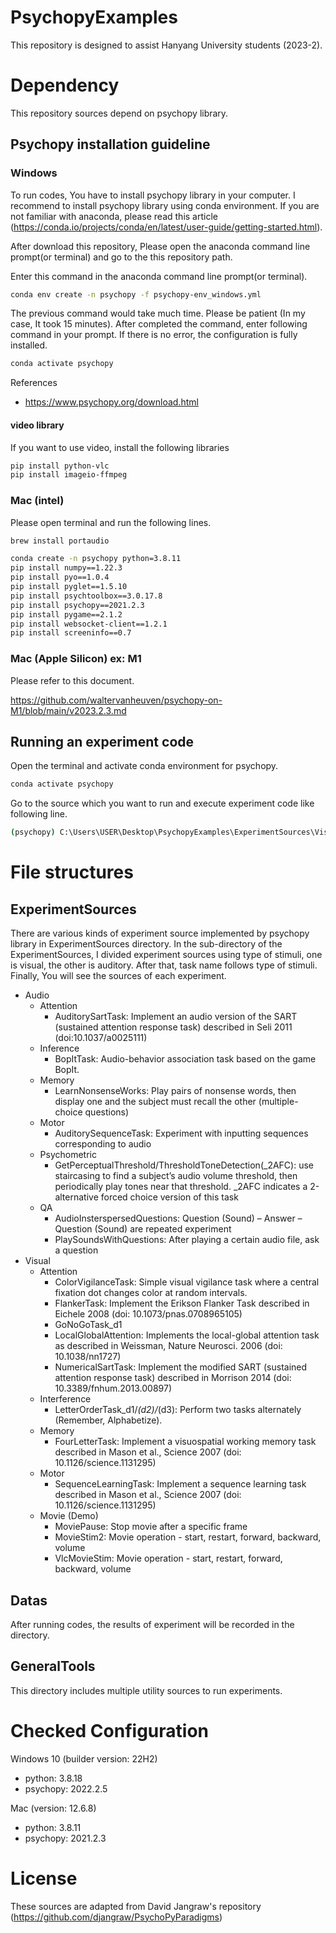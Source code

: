 # PsychopyExamples

This repository is designed to assist Hanyang University students (2023-2). 

# Dependency 

This repository sources depend on psychopy library.

## Psychopy installation guideline

### Windows

To run codes, You have to install psychopy library in your computer. I recommend to install psychopy library using conda environment. If you are not familiar with anaconda, please read this article (https://conda.io/projects/conda/en/latest/user-guide/getting-started.html).

After download this repository, Please open the anaconda command line prompt(or terminal) and go to the this repository path. 

Enter this command in the anaconda command line prompt(or terminal).
```bash
conda env create -n psychopy -f psychopy-env_windows.yml
```
The previous command would take much time. Please be patient (In my case, It took 15 minutes). After completed the command, enter following command in your prompt. If there is no error, the configuration is fully installed.

```bash
conda activate psychopy
```

References 
- https://www.psychopy.org/download.html

#### video library

If you want to use video, install the following libraries

```bash
pip install python-vlc
pip install imageio-ffmpeg
```

### Mac (intel)

Please open terminal and run the following lines.

```bash
brew install portaudio

conda create -n psychopy python=3.8.11
pip install numpy==1.22.3
pip install pyo==1.0.4
pip install pyglet==1.5.10
pip install psychtoolbox==3.0.17.8
pip install psychopy==2021.2.3
pip install pygame==2.1.2
pip install websocket-client==1.2.1
pip install screeninfo==0.7
```

### Mac (Apple Silicon) ex: M1

Please refer to this document.

https://github.com/waltervanheuven/psychopy-on-M1/blob/main/v2023.2.3.md

## Running an experiment code

Open the terminal and activate conda environment for psychopy.

```bash
conda activate psychopy
```

Go to the source which you want to run and execute experiment code like following line.

```bash
(psychopy) C:\Users\USER\Desktop\PsychopyExamples\ExperimentSources\Visual\Memory> python ./FourLetterTask.py
```

# File structures

## ExperimentSources

There are various kinds of experiment source implemented by psychopy library in ExperimentSources directory. In the sub-directory of the ExperimentSources, I divided experiment sources using type of stimuli, one is visual, the other is auditory. After that, task name follows type of stimuli. Finally, You will see the sources of each experiment.

- Audio
  - Attention
      - AuditorySartTask: Implement an audio version of the SART (sustained attention response task) described in Seli 2011 (doi:10.1037/a0025111)
  - Inference
      - BopItTask: Audio-behavior association task based on the game BopIt.
  - Memory
      - LearnNonsenseWorks: Play pairs of nonsense words, then display one and the subject must recall the other (multiple-choice questions)
  - Motor
      - AuditorySequenceTask: Experiment with inputting sequences corresponding to audio
  - Psychometric
      - GetPerceptualThreshold/ThresholdToneDetection(_2AFC): use staircasing to find a subject’s audio volume threshold, then periodically play tones near that threshold. _2AFC indicates a 2-alternative forced choice version of this task
  - QA
      - AudioInsterspersedQuestions: Question (Sound) – Answer – Question (Sound) are repeated experiment
      - PlaySoundsWithQuestions: After playing a certain audio file, ask a question
- Visual
  -  Attention
      - ColorVigilanceTask: Simple visual vigilance task where a central fixation dot changes color at random intervals.
      - FlankerTask: Implement the Erikson Flanker Task described in Eichele 2008 (doi: 10.1073/pnas.0708965105)
      - GoNoGoTask_d1
      - LocalGlobalAttention: Implements the local-global attention task as described in Weissman, Nature Neurosci. 2006 (doi: 10.1038/nn1727)
      - NumericalSartTask: Implement the modified SART (sustained attention response task) described in Morrison 2014 (doi: 10.3389/fnhum.2013.00897)
  -  Interference
      - LetterOrderTask_d1/_(d2)/_(d3): Perform two tasks alternately (Remember, Alphabetize).
  -  Memory
      - FourLetterTask: Implement a visuospatial working memory task described in Mason et al., Science 2007 (doi: 10.1126/science.1131295)
  -  Motor
      - SequenceLearningTask: Implement a sequence learning task described in Mason et al., Science 2007 (doi: 10.1126/science.1131295)
  -  Movie (Demo)
      - MoviePause: Stop movie after a specific frame
      - MovieStim2: Movie operation - start, restart, forward, backward, volume
      - VlcMovieStim: Movie operation - start, restart, forward, backward, volume
          
## Datas

After running codes, the results of experiment will be recorded in the directory. 

## GeneralTools

This directory includes multiple utility sources to run experiments.

# Checked Configuration

Windows 10 (builder version: 22H2)
- python: 3.8.18
- psychopy: 2022.2.5

Mac (version: 12.6.8)
- python: 3.8.11
- psychopy: 2021.2.3

# License

These sources are adapted from David Jangraw's repository (https://github.com/djangraw/PsychoPyParadigms)


